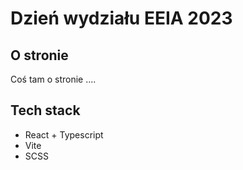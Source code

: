# Dzień wydziału EEIA 2023

## O stronie

Coś tam o stronie ....

## Tech stack

- React + Typescript
- Vite
- SCSS
